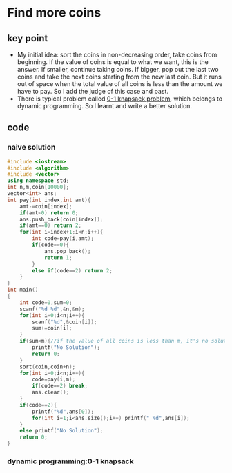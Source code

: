 # Find more coins
## key point
* My initial idea: sort the coins in non-decreasing order, take coins from beginning. If the value of coins is equal to what we want, this is the answer. If smaller, continue taking coins. If bigger, pop out the last two coins and take the next coins starting from the new last coin. But it runs out of space when the total value of all coins is less than the amount we have to pay. So I add the judge of this case and past.
* There is typical problem called [0-1 knapsack problem](https://www.geeksforgeeks.org/0-1-knapsack-problem-dp-10/), which belongs to dynamic programming. So I learnt and write a better solution.
## code
### naive solution
```cpp
#include <iostream>
#include <algorithm>
#include <vector>
using namespace std;
int n,m,coin[10000];
vector<int> ans;
int pay(int index,int amt){
    amt-=coin[index];
    if(amt<0) return 0;
    ans.push_back(coin[index]);
    if(amt==0) return 2;
    for(int i=index+1;i<n;i++){
        int code=pay(i,amt);
        if(code==0){
            ans.pop_back();
            return 1;
        }
        else if(code==2) return 2;
    }
}
int main()
{
    int code=0,sum=0;
    scanf("%d %d",&n,&m);
    for(int i=0;i<n;i++){
        scanf("%d",&coin[i]);
        sum+=coin[i];
    } 
    if(sum<m){//if the value of all coins is less than m, it's no solution.
        printf("No Solution");
        return 0;
    }
    sort(coin,coin+n);
    for(int i=0;i<n;i++){
        code=pay(i,m);
        if(code==2) break;
        ans.clear();
    }
    if(code==2){
        printf("%d",ans[0]);
        for(int i=1;i<ans.size();i++) printf(" %d",ans[i]);
    }
    else printf("No Solution");
    return 0;
}
```
### dynamic programming:0-1 knapsack